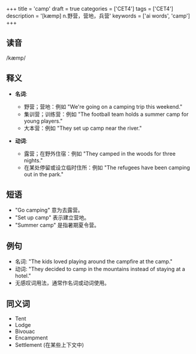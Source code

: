 +++
title = 'camp'
draft = true
categories = ['CET4']
tags = ['CET4']
description = '[kæmp] n.野营，营地，兵营'
keywords = ['ai words', 'camp']
+++

## 读音
/kæmp/

## 释义
- **名词**:
  - 野营；营地：例如 "We're going on a camping trip this weekend."
  - 集训营；训练营：例如 "The football team holds a summer camp for young players."
  - 大本营：例如 "They set up camp near the river."

- **动词**:
  - 露营；在野外住宿：例如 "They camped in the woods for three nights."
  - 在某处停留或设立临时住所：例如 "The refugees have been camping out in the park."

## 短语
- "Go camping" 意为去露营。
- "Set up camp" 表示建立营地。
- "Summer camp" 是指暑期夏令营。

## 例句
- 名词: "The kids loved playing around the campfire at the camp."
- 动词: "They decided to camp in the mountains instead of staying at a hotel."
- 无感叹词用法，通常作名词或动词使用。

## 同义词
- Tent
- Lodge
- Bivouac
- Encampment
- Settlement (在某些上下文中)
